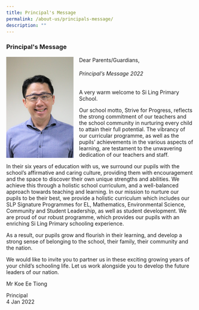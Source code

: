 ```yaml
---
title: Principal's Message
permalink: /about-us/principals-message/
description: ""
---
```

### Principal's Message

<img src="/images/About%20Us/slpsprincipal.png" style="width:180px;height:270px;margin-right:15px;" align = "left">  Dear Parents/Guardians,

###### Principal’s Message 2022

A very warm welcome to Si Ling Primary School. 

Our school motto, Strive for Progress, reflects the strong commitment of our teachers and the school community in nurturing every child to attain their full potential. The vibrancy of our curricular programme, as well as the pupils’ achievements in the various aspects of learning, are testament to the unwavering dedication of our teachers and staff.

In their six years of education with us, we surround our pupils with the school’s affirmative and caring culture, providing them with encouragement and the space to discover their own unique strengths and abilities. We achieve this through a holistic school curriculum, and a well-balanced approach towards teaching and learning. In our mission to nurture our pupils to be their best, we provide a holistic curriculum which includes our SLP Signature Programmes for EL, Mathematics, Environmental Science, Community and Student Leadership, as well as student development. We are proud of our robust programme, which provides our pupils with an enriching Si Ling Primary schooling experience.

As a result, our pupils grow and flourish in their learning, and develop a strong sense of belonging to the school, their family, their community and the nation.  

We would like to invite you to partner us in these exciting growing years of your child’s schooling life. Let us work alongside you to develop the future leaders of our nation.

Mr Koe Ee Tiong

Principal  
4 Jan 2022